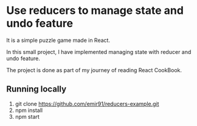 # Use reducers to manage state and undo feature

It is a simple puzzle game made in React.

In this small project, I have implemented managing state with reducer and undo feature.

The project is done as part of my journey of reading React CookBook.

## Running locally

1. git clone https://github.com/emir91/reducers-example.git
2. npm install
3. npm start
